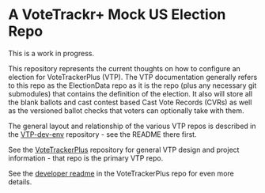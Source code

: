 # A VoteTrackr+ Mock US Election Repo

This is a work in progress.

This repository represents the current thoughts on how to configure an election for VoteTrackerPlus (VTP).  The VTP documentation generally refers to this repo as the ElectionData repo as it is the repo (plus any necessary git submodules) that contains the definition of the election.  It also will store all the blank ballots and cast contest based Cast Vote Records (CVRs) as well as the versioned ballot checks that voters can optionally take with them.

The general layout and relationship of the various VTP repos is described in the [VTP-dev-env](https://github.com/TrustTheVote-Project/VTP-dev-env) repository - see the README there first.

See the [VoteTrackerPlus](https://github.com/TrustTheVote-Project/VoteTrackerPlus) repository for general VTP design and project information - that repo is the primary VTP repo.

See the [developer readme](https://github.com/TrustTheVote-Project/VoteTrackerPlus/tree/main/src/vtp) in the VoteTrackerPlus repo for even more details.
